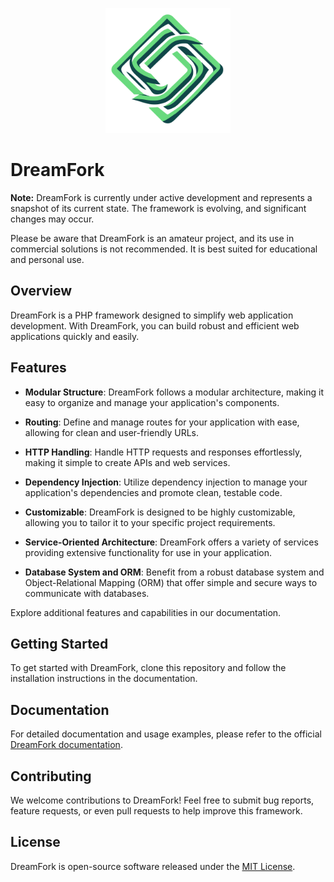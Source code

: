 <p align="center"><a href="https://dreamfork.dream-speak.pl" target="_blank"><img src="https://raw.githubusercontent.com/PiciuU/DreamFork-PHP-Framework/af10e176afad1dab39f368689a5448069a3532f7/resources/icons/logo.svg" width="200" alt="Dreamfork Logo"></a></p>
 
 # DreamFork

**Note:** DreamFork is currently under active development and represents a snapshot of its current state. The framework is evolving, and significant changes may occur.

Please be aware that DreamFork is an amateur project, and its use in commercial solutions is not recommended. It is best suited for educational and personal use.

## Overview

DreamFork is a PHP framework designed to simplify web application development. With DreamFork, you can build robust and efficient web applications quickly and easily.

## Features

- **Modular Structure**: DreamFork follows a modular architecture, making it easy to organize and manage your application's components.

- **Routing**: Define and manage routes for your application with ease, allowing for clean and user-friendly URLs.

- **HTTP Handling**: Handle HTTP requests and responses effortlessly, making it simple to create APIs and web services.

- **Dependency Injection**: Utilize dependency injection to manage your application's dependencies and promote clean, testable code.

- **Customizable**: DreamFork is designed to be highly customizable, allowing you to tailor it to your specific project requirements.

- **Service-Oriented Architecture**: DreamFork offers a variety of services providing extensive functionality for use in your application.

- **Database System and ORM**: Benefit from a robust database system and Object-Relational Mapping (ORM) that offer simple and secure ways to communicate with databases.

Explore additional features and capabilities in our documentation.

## Getting Started

To get started with DreamFork, clone this repository and follow the installation instructions in the documentation.

## Documentation

For detailed documentation and usage examples, please refer to the official [DreamFork documentation](https://dreamfork.dream-speak.pl/docs/).

## Contributing

We welcome contributions to DreamFork! Feel free to submit bug reports, feature requests, or even pull requests to help improve this framework.

## License

DreamFork is open-source software released under the [MIT License](https://opensource.org/license/mit/).
